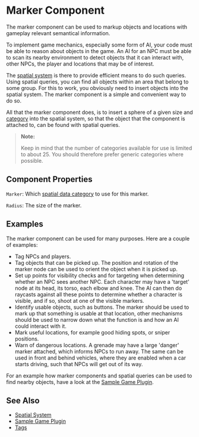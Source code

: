 # Marker Component

The marker component can be used to markup objects and locations with gameplay relevant semantical information.

To implement game mechanics, especially some form of AI, your code must be able to reason about objects in the game. An AI for an NPC must be able to scan its nearby environment to detect objects that it can interact with, other NPCs, the player and locations that may be of interest.

The [spatial system](../runtime/world/spatial-system.md) is there to provide efficient means to do such queries. Using spatial queries, you can find all objects within an area that belong to some group. For this to work, you obviously need to insert objects into the spatial system. The marker component is a simple and convenient way to do so.

All that the marker component does, is to insert a sphere of a given size and [category](../runtime/world/spatial-system.md#spatial-data-categories) into the spatial system, so that the object that the component is attached to, can be found with spatial queries.

> **Note:**
>
> Keep in mind that the number of categories available for use is limited to about 25. You should therefore prefer generic categories where possible.

## Component Properties

`Marker`: Which [spatial data category](../runtime/world/spatial-system.md#spatial-data-categories) to use for this marker.

`Radius`: The size of the marker.

## Examples

The marker component can be used for many purposes. Here are a couple of examples:

* Tag NPCs and players.
* Tag objects that can be picked up. The position and rotation of the marker node can be used to orient the object when it is picked up.
* Set up points for visibility checks and for targeting when determining whether an NPC sees another NPC. Each character may have a 'target' node at its head, its torso, each elbow and knee. The AI can then do raycasts against all these points to determine whether a character is visible, and if so, shoot at one of the visible markers.
* Identify usable objects, such as buttons. The marker should be used to mark up that something is usable at that location, other mechanisms should be used to narrow down what the function is and how an AI could interact with it.
* Mark useful locations, for example good hiding spots, or sniper positions.
* Warn of dangerous locations. A grenade may have a large 'danger' marker attached, which informs NPCs to run away. The same can be used in front and behind vehicles, where they are enabled when a car starts driving, such that NPCs will get out of its way.

For an example how marker components and spatial queries can be used to find nearby objects, have a look at the [Sample Game Plugin](../../samples/sample-game-plugin.md).

## See Also

* [Spatial System](../runtime/world/spatial-system.md)
* [Sample Game Plugin](../../samples/sample-game-plugin.md)
* [Tags](../projects/tags.md)
